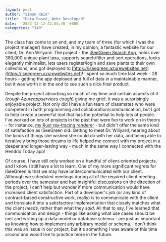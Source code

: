```yaml
---
layout: post
author: "Simon Reid"
title:  "Data Based, Webs Developed"
date:   2023-12-12 22:55:40 -0600
categories: "340"
---
```

The class has come to an end, and my team of three (for which I was the project manager) have created, in my opinion, a fantastic website for our client, Dr. Ann Willyard. The project - the [iSeeGreen Search App](https://github.com/reidst/csci340-iseegreen), holds over 380,000 unique plant taxa, supports search/filter and sort operations, looks elegantly minimalist, lets users register/login and save plants to their own collections, and got deployed to [https://iseegreen.azurewebsites.net](https://iseegreen.azurewebsites.net)! I spent so much time last week - 28 hours - getting the app deployed and full of data in a maintainable manner, but it was worth it in the end to see such a nice final product.

Despite the project absorbing so much of my time and certain aspects of it (_*cough* Azureappservices *cough*_) giving me grief, it was a surprisingly enjoyable project. Not only did I have a fun team of classmates who were competent in both programming and collaboration/communication, but I got to help create a powerful tool that has the potential to help lots of people. I've worked on lots of projects in the past that were fun to work on in theory - for instance, [my Rust ray-tracing renderer](https://github.com/reidst/rtc-rust) - but didn't offer the same kind of satisfaction as iSeeGreen did. Getting to meet Dr. Willyard, hearing about the kinds of things she wished she could do with her data, and being able to iteratively bring those dreams to life helped me connect with my project in a deeper and longer-lasting way - much in the same way I connected with the Hendrix Today app!

Of course, I have still only worked on a handful of client-oriented projects, and I know I still have a lot to learn. One of my more significant regrets for iSeeGreen is that we may have undercommunicated with our client. Although we scheduled meetings during all of the required client meeting periods over the semester and had insightful discussions on the direction of the project, I can't help but wonder if more communication would have increased client satisfaction. Part of a developer's job (or any kind of contract-based constructive work, really) is to communicate with the client and translate it into a satisfactory implementation that closely matches what the client _needs_, rather than what they _said_. All that to say, I've learned that communication and design - things like asking what use cases should be met and writing up a data model or database schema - are just as important as knowing how to implement any arbitrary model or schema. I don't think this was an issue in our project, but it's something I was aware of this time around and would like to practice more in the future.
